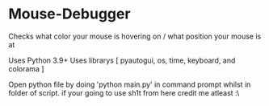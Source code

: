 # Mouse-Debugger
Checks what color your mouse is hovering on / what position your mouse is at

Uses Python 3.9+
Uses librarys [ pyautogui, os, time, keyboard, and colorama ]

Open python file by doing 'python main.py' in command prompt whilst in folder of script.
if your going to use sh1t from here credit me atleast :\
